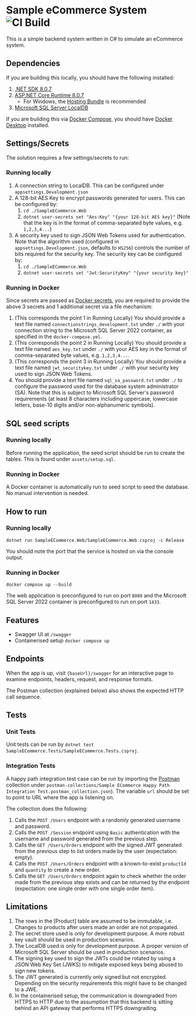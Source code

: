 # Sample eCommerce System ![CI Build](https://github.com/rexcfnghk/sample-ecommerce/actions/workflows/dotnet.yml/badge.svg)

This is a simple backend system written in C# to simulate an eCommerce system.

## Dependencies

If you are building this locally, you should have the following installed:

1. [.NET SDK 8.0.7](https://dotnet.microsoft.com/en-us/download/visual-studio-sdks)
2. [ASP.NET Core Runtime 8.0.7](https://dotnet.microsoft.com/en-us/download/dotnet/8.0)
    - For Windows, the [Hosting Bundle](https://dotnet.microsoft.com/en-us/download/dotnet/thank-you/runtime-aspnetcore-8.0.7-windows-hosting-bundle-installer) is recommended
3. [Microsoft SQL Server LocalDB](https://go.microsoft.com/fwlink/?linkid=2215160)

If you are building this via [Docker Compose](https://docs.docker.com/compose/), you should have [Docker Desktop](https://docs.docker.com/engine/install/) installed.

## Settings/Secrets

The solution requires a few settings/secrets to run:

### Running locally

1. A connection string to LocalDB. This can be configured under `appsettings.Development.json`
2. A 128-bit AES Key to encrypt passwords generated for users. This can be configured by:
    1. `cd ./SampleECommerce.Web`
    2. `dotnet user-secrets set "Aes:Key" "{your 128-bit AES key}"` (Note that the key is in the format of comma-separated byte values, e.g. `1,2,3,4...`)
3. A security key used to sign JSON Web Tokens used for authentication. Note that the algorithm used (configured in `appsettings.Development.json`, defaults to `HS256`) controls the number of bits required for the security key. The security key can be configured by:
    1. `cd ./SampleECommerce.Web`
    2. `dotnet user-secrets set "Jwt:SecurityKey" "{your security key}"`

### Running in Docker

Since secrets are passed as [Docker secrets](https://docs.docker.com/engine/swarm/secrets/), you are required to provide the above 3 secrets and 1 additional secret via a file mechanism:

1. (This corresponds the point 1 in Running Locally) You should provide a text file named `connectionstrings_development.txt` under `./` with your connection string to the Microsoft SQL Server 2022 container, as specified in the `docker-compose.yml`.
2. (This corresponds the point 2 in Running Locally) You should provide a text file named `aes_key.txt` under `./` with your AES key in the format of comma-separated byte values, e.g. `1,2,3,4...`.
3. (This corresponds the point 3 in Running Locally) You should provide a text file named `jwt_securitykey.txt` under `./` with your security key used to sign JSON Web Tokens.
4. You should provide a text file named `sql_sa_password.txt` under `./` to configure the password used for the database system administrator (SA). Note that this is subject to Microsoft SQL Server's password requirements (at least 8 characters including uppercase, lowercase letters, base-10 digits and/or non-alphanumeric symbols).

## SQL seed scripts

### Running locally

Before running the application, the seed script should be run to create the tables. This is found under `assets/setup.sql`.

### Running in Docker

A Docker container is automatically run to seed script to seed the database. No manual intervention is needed.

## How to run

### Running locally

`dotnet run SampleECommerce.Web/SampleECommerce.Web.csproj -c Release`

You should note the port that the service is hosted on via the console output.

### Running in Docker

`docker compose up --build`

The web application is preconfigured to run on port `8080` and the Microsoft SQL Server 2022 container is preconfigured to run on port `1433`.

## Features

- Swagger UI at `/swagger`
- Containerised setup `docker compose up`

## Endpoints

When the app is up, visit `{baseUrl}/swagger` for an interactive page to examine endpoints, headers, request, and response formats.

The Postman collection (explained below) also shows the expected HTTP call sequence.

## Tests

### Unit Tests

Unit tests can be run by `dotnet test SampleECommerce.Tests/SampleECommerce.Tests.csproj`.

### Integration Tests

A happy path integration test case can be run by importing the [Postman](https://www.postman.com/) collection under `postman-collections/Sample ECommerce Happy Path Integration Test.postman_collection.json`). The variable `url` should be set to point to URL where the app is listening on.

The collection does the following:

1. Calls the `POST /Users` endpoint with a randomly generated username and password.
2. Calls the `POST /Session` endpoint using `Basic` authentication with the username and password generated from the previous step.
3. Calls the `GET /Users/Orders` endpoint with the signed JWT generated from the previous step to list orders made by the user (expectation: empty).
4. Calls the `POST /Users/Orders` endpoint with a known-to-exist `productId` and `quantity` to create a new order.
5. Calls the `GET /Users/Orders` endpoint again to check whether the order made from the previous step exists and can be returned by the endpoint (expectation: one single order with one single order item).

## Limitations

1. The rows in the [Product] table are assumed to be immutable, i.e. Changes to products after users made an order are not propagated.
2. The secret store used is only for development purpose. A more robust key vault should be used in production scenarios.
3. The LocalDB used is only for development purpose. A proper version of Microsoft SQL Server should be used in production scenarios.
4. The signing key used to sign the JWTs could be rotated by using a JSON Web Key Set (JWKS) to mitigate exposed keys being abused to sign new tokens.
5. The JWT generated is currently only signed but not encrypted. Depending on the security requirements this might have to be changed to a JWE.
6. In the containerised setup, the communication is downgraded from HTTPS to HTTP due to the assumption that this backend is sitting behind an API gateway that performs HTTPS downgrading.
